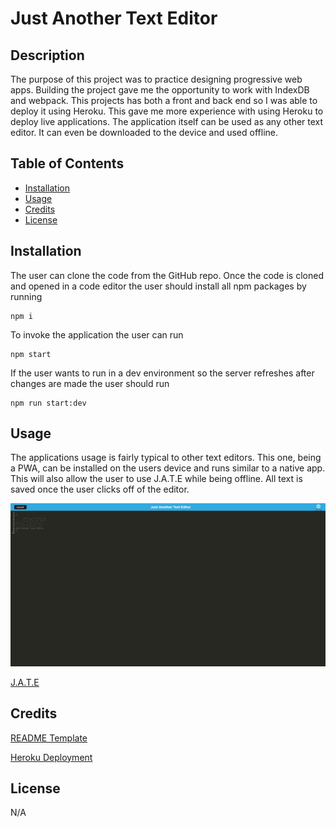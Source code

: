 # Just Another Text Editor

## Description

The purpose of this project was to practice designing progressive web apps. Building the project gave me the opportunity to work with IndexDB and webpack. This projects has both a front and back end so I was able to deploy it using Heroku. This gave me more experience with using Heroku to deploy live applications. The application itself can be used as any other text editor. It can even be downloaded to the device and used offline.

## Table of Contents

- [Installation](#installation)
- [Usage](#usage)
- [Credits](#credits)
- [License](#license)

## Installation

The user can clone the code from the GitHub repo. Once the code is cloned and opened in a code editor the user should install all npm packages by running 
```
npm i
```
To invoke the application the user can run 

```
npm start
```
If the user wants to run in a dev environment so the server refreshes after changes are made the user should run
```
npm run start:dev
```

## Usage

The applications usage is fairly typical to other text editors. This one, being a PWA, can be installed on the users device and runs similar to a native app. This will also allow the user to use J.A.T.E while being offline. All text is saved once the user clicks off of the editor.


![Screenshot](assets/jatescreenshot.png)


[J.A.T.E](https://dry-island-47595.herokuapp.com/ "Deployed Text Editor")

## Credits

[README Template](https://coding-boot-camp.github.io/full-stack/github/professional-readme-guide 'Professional README Guide')

[Heroku Deployment](https://www.educba.com/dataset-javascript/ "Heroku Deployment Tutorial")

## License

N/A